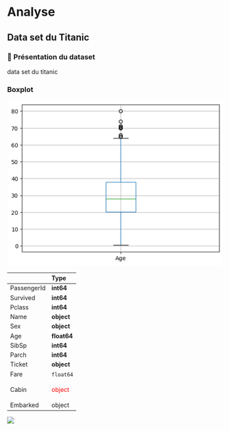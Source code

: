 # Analyse

## Data set du Titanic

### :file_folder: Présentation du dataset

data set du titanic 


### Boxplot
![img](img/output.png)




|             | Type    |
|:------------|:--------|
| PassengerId | **int64**   |
| Survived    | **int64**   |
| Pclass      | **int64**   |
| Name        | **object**  |
| Sex         | **object** |
| Age         | **float64** |
| SibSp       | **int64**   |
| Parch       | **int64**   |
| Ticket      | **object**  |
| Fare        | `float64` |
| Cabin       | <p style ="color:red"> object </p> |
| Embarked    | object  |



<img src="https://3wa.fr/wp-content/webp-express/webp-images/doc-root/wp-content/uploads/2020/04/Python-Pandas-logo-227x300.png.webp">




